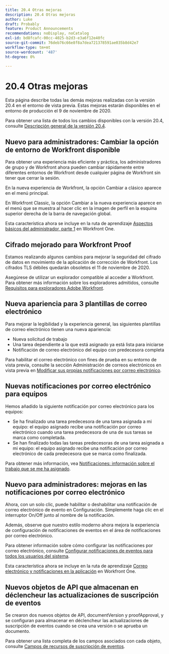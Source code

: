 ```yaml
---
title: 20.4 Otras mejoras
description: 20.4 Otras mejoras
author: Luke
draft: Probably
feature: Product Announcements
recommendations: noDisplay, noCatalog
exl-id: bd8fcafc-00cc-4025-b2d3-e3a6f12e40fc
source-git-commit: 76deb76c66e8f8a7dea721378591ae035b8d42e7
workflow-type: tm+mt
source-wordcount: '487'
ht-degree: 0%

---
```


# 20.4 Otras mejoras

Esta página describe todas las demás mejoras realizadas con la versión 20.4 en el entorno de vista previa. Estas mejoras estarán disponibles en el entorno de producción el 9 de noviembre de 2020.

Para obtener una lista de todos los cambios disponibles con la versión 20.4, consulte [Descripción general de la versión 20.4](../../../product-announcements/product-releases/20.4-release-activity/20-4-release-overview.md).

## Nuevo para administradores: Cambiar la opción de entorno de Workfront disponible

Para obtener una experiencia más eficiente y práctica, los administradores de grupo y de Workfront ahora pueden cambiar rápidamente entre diferentes entornos de Workfront desde cualquier página de Workfront sin tener que cerrar la sesión.

En la nueva experiencia de Workfront, la opción Cambiar a clásico aparece en el menú principal.

En Workfront Classic, la opción Cambiar a la nueva experiencia aparece en el menú que se muestra al hacer clic en la imagen de perfil en la esquina superior derecha de la barra de navegación global.

Esta característica ahora se incluye en la ruta de aprendizaje [Aspectos básicos del administrador, parte 1](https://one.workfront.com/s/learningpath3/administrator-fundamentals-in-the-new-workfront-experience-part-2-user-organizat-20Y0z000000bmAXEAY) en Workfront One.

## Cifrado mejorado para Workfront Proof

Estamos realizando algunos cambios para mejorar la seguridad del cifrado de datos en movimiento de la aplicación de corrección de Workfront. Los cifrados TLS débiles quedarán obsoletos el 11 de noviembre de 2020.

Asegúrese de utilizar un explorador compatible al acceder a Workfront. Para obtener más información sobre los exploradores admitidos, consulte [Requisitos para exploradores Adobe Workfront](../../../workfront-basics/workfront-browser-requirements.md).

## Nueva apariencia para 3 plantillas de correo electrónico

Para mejorar la legibilidad y la experiencia general, las siguientes plantillas de correo electrónico tienen una nueva apariencia:

* Nueva solicitud de trabajo
* Una tarea dependiente a la que está asignado ya está lista para iniciarse
* Notificación de correo electrónico del equipo con predecesora completa

Para habilitar el correo electrónico con fines de prueba en su entorno de vista previa, consulte la sección Administración de correos electrónicos en vista previa en [Modificar sus propias notificaciones por correo electrónico](../../../workfront-basics/using-notifications/activate-or-deactivate-your-own-event-notifications.md).

## Nuevas notificaciones por correo electrónico para equipos

Hemos añadido la siguiente notificación por correo electrónico para los equipos:

* Se ha finalizado una tarea predecesora de una tarea asignada a mi equipo: el equipo asignado recibe una notificación por correo electrónico cuando una tarea predecesora de una de sus tareas se marca como completada.
* Se han finalizado todas las tareas predecesoras de una tarea asignada a mi equipo: el equipo asignado recibe una notificación por correo electrónico de cada predecesora que se marca como finalizada.

Para obtener más información, vea [Notificaciones: información sobre el trabajo que se me ha asignado](../../../workfront-basics/using-notifications/notifications-information-about-work-assigned-to-me.md).

## Nuevo para administradores: mejoras en las notificaciones por correo electrónico

Ahora, con un solo clic, puede habilitar o deshabilitar una notificación de correo electrónico de evento en Configuración. Simplemente haga clic en el interruptor On/Off junto al nombre de la notificación.

Además, observe que nuestro estilo moderno ahora mejora la experiencia de configuración de notificaciones de eventos en el área de notificaciones por correo electrónico.

Para obtener información sobre cómo configurar las notificaciones por correo electrónico, consulte [Configurar notificaciones de eventos para todos los usuarios del sistema](../../../administration-and-setup/manage-workfront/emails/configure-event-notifications-for-everyone-in-the-system.md).

Esta característica ahora se incluye en la ruta de aprendizaje [Correo electrónico y notificaciones en la aplicación](https://one.workfront.com/s/learningpath2/email-and-in-app-notifications-in-the-new-workfront-experience-20Y4X000000CaZGUA0) en Workfront One.

## Nuevos objetos de API que almacenan en déclencheur las actualizaciones de suscripción de eventos

Se crearon dos nuevos objetos de API, documentVersion y proofApproval, y se configuran para almacenar en déclencheur las actualizaciones de suscripción de eventos cuando se crea una versión o se aprueba un documento.

Para obtener una lista completa de los campos asociados con cada objeto, consulte [Campos de recursos de suscripción de eventos](../../../wf-api/api/event-sub-resource-fields.md).
